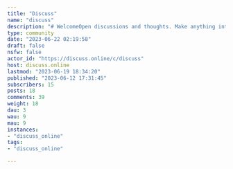 ```yaml
---
title: "Discuss" 
name: "discuss"
description: "# WelcomeOpen discussions and thoughts. Make anything into a discussion!# Rules1. Follow the rules of discuss.online2. No porn3. No self-promotion"
type: community
date: "2023-06-22 02:19:58"
draft: false
nsfw: false
actor_id: "https://discuss.online/c/discuss"
host: discuss.online
lastmod: "2023-06-19 18:34:20"
published: "2023-06-12 17:31:45"
subscribers: 15
posts: 18
comments: 39
weight: 18
dau: 3
wau: 9
mau: 9
instances:
- "discuss_online"
tags: 
- "discuss_online"

---
```

